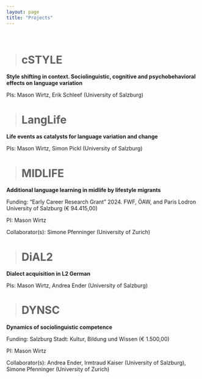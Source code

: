 ```yaml
---
layout: page
title: "Projects"
---
```




<br>

> # cSTYLE

**Style shifting in context. Sociolinguistic, cognitive and psychobehavioral effects on language variation**

PIs: Mason Wirtz, Erik Schleef (University of Salzburg)



> # LangLife

**Life events as catalysts for language variation and change**

PIs: Mason Wirtz, Simon Pickl (University of Salzburg)



> # MIDLIFE

**Additional language learning in midlife by lifestyle migrants**

Funding: “Early Career Research Grant” 2024. FWF, ÖAW, and Paris Lodron University of Salzburg (€ 94.415,00)

PI: Mason Wirtz

Collaborator(s): Simone Pfenninger (University of Zurich)



> # DiAL2

**Dialect acquisition in L2 German**

PIs: Mason Wirtz, Andrea Ender (University of Salzburg)



> # DYNSC

**Dynamics of sociolinguistic competence**

Funding: Salzburg Stadt: Kultur, Bildung und Wissen (€ 1.500,00) 

PI: Mason Wirtz

Collaborator(s): Andrea Ender, Irmtraud Kaiser (University of Salzburg), Simone Pfenninger (University of Zurich)

